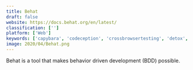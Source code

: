 ```yaml
---
title: Behat
draft: false 
website: https://docs.behat.org/en/latest/
classification: ['']
platform: ['Web']
keywords: ['capybara', 'codeception', 'crossbrowsertesting', 'detox', 'fitnesse', 'inspec', 'mockito', 'node.js', 'phpunit', 'rspec', 'robot_framework', 'scalatest', 'spock_framework', 'testcafe', 'testng', 'unittest']
image: 2020/04/Behat.png
---
```

Behat is a tool that makes behavior driven development (BDD) possible.